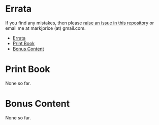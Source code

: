 # Errata

If you find any mistakes, then please [raise an issue in this repository](https://github.com/markjprice/cs11dotnet7/issues) or email me at markjprice (at) gmail.com.

- [Errata](#errata)
- [Print Book](#print-book)
- [Bonus Content](#bonus-content)

# Print Book

None so far.

# Bonus Content 

None so far.